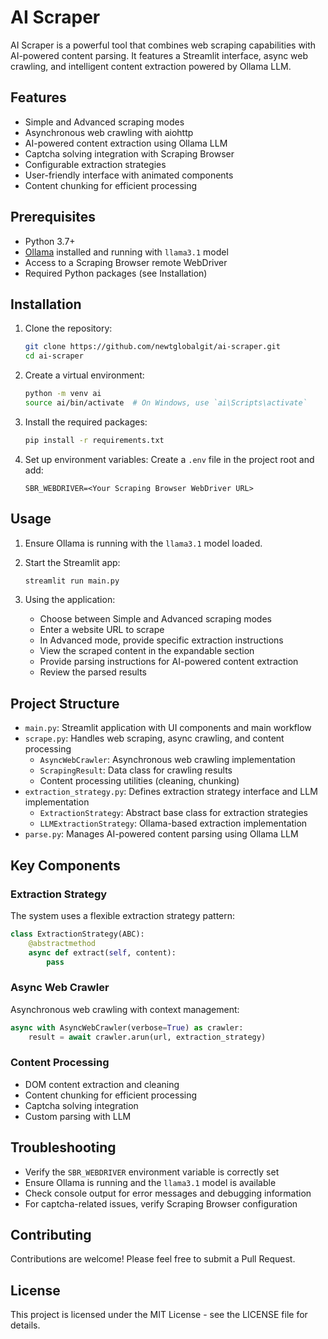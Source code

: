 # AI Scraper

AI Scraper is a powerful tool that combines web scraping capabilities with AI-powered content parsing. It features a Streamlit interface, async web crawling, and intelligent content extraction powered by Ollama LLM.

## Features

- Simple and Advanced scraping modes
- Asynchronous web crawling with aiohttp
- AI-powered content extraction using Ollama LLM
- Captcha solving integration with Scraping Browser
- Configurable extraction strategies
- User-friendly interface with animated components
- Content chunking for efficient processing

## Prerequisites

- Python 3.7+
- [Ollama](https://ollama.ai/) installed and running with `llama3.1` model
- Access to a Scraping Browser remote WebDriver
- Required Python packages (see Installation)

## Installation

1. Clone the repository:
   ```bash
   git clone https://github.com/newtglobalgit/ai-scraper.git
   cd ai-scraper
   ```

2. Create a virtual environment:
   ```bash
   python -m venv ai
   source ai/bin/activate  # On Windows, use `ai\Scripts\activate`
   ```

3. Install the required packages:
   ```bash
   pip install -r requirements.txt
   ```

4. Set up environment variables:
   Create a `.env` file in the project root and add:
   ```
   SBR_WEBDRIVER=<Your Scraping Browser WebDriver URL>
   ```

## Usage

1. Ensure Ollama is running with the `llama3.1` model loaded.

2. Start the Streamlit app:
   ```bash
   streamlit run main.py
   ```

3. Using the application:
   - Choose between Simple and Advanced scraping modes
   - Enter a website URL to scrape
   - In Advanced mode, provide specific extraction instructions
   - View the scraped content in the expandable section
   - Provide parsing instructions for AI-powered content extraction
   - Review the parsed results

## Project Structure

- `main.py`: Streamlit application with UI components and main workflow
- `scrape.py`: Handles web scraping, async crawling, and content processing
  - `AsyncWebCrawler`: Asynchronous web crawling implementation
  - `ScrapingResult`: Data class for crawling results
  - Content processing utilities (cleaning, chunking)
- `extraction_strategy.py`: Defines extraction strategy interface and LLM implementation
  - `ExtractionStrategy`: Abstract base class for extraction strategies
  - `LLMExtractionStrategy`: Ollama-based extraction implementation
- `parse.py`: Manages AI-powered content parsing using Ollama LLM

## Key Components

### Extraction Strategy

The system uses a flexible extraction strategy pattern:
```python
class ExtractionStrategy(ABC):
    @abstractmethod
    async def extract(self, content):
        pass
```

### Async Web Crawler

Asynchronous web crawling with context management:
```python
async with AsyncWebCrawler(verbose=True) as crawler:
    result = await crawler.arun(url, extraction_strategy)
```

### Content Processing

- DOM content extraction and cleaning
- Content chunking for efficient processing
- Captcha solving integration
- Custom parsing with LLM

## Troubleshooting

- Verify the `SBR_WEBDRIVER` environment variable is correctly set
- Ensure Ollama is running and the `llama3.1` model is available
- Check console output for error messages and debugging information
- For captcha-related issues, verify Scraping Browser configuration

## Contributing

Contributions are welcome! Please feel free to submit a Pull Request.

## License

This project is licensed under the MIT License - see the LICENSE file for details.
